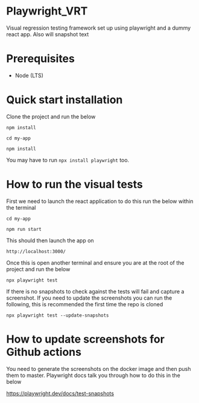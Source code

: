 # Playwright_VRT
Visual regression testing framework set up using playwright and a dummy react app. Also will snapshot text

# Prerequisites

- Node (LTS)

# Quick start installation

Clone the project and run the below

`npm install`

`cd my-app`

`npm install`

You may have to run `npx install playwright` too.

# How to run the visual tests

First we need to launch the react application to do this run the below within the terminal

`cd my-app`

`npm run start`

This should then launch the app on 

`http://localhost:3000/`

Once this is open another terminal and ensure you are at the root of the project and run the below

`npx playwright test`

If there is no snapshots to check against the tests will fail and capture a screenshot.
If you need to update the screenshots you can run the following, this is recommended the first time the repo is cloned

`npx playwright test --update-snapshots`

# How to update screenshots for Github actions

You need to generate the screenshots on the docker image and then push them to master. Playwright docs talk you through how to do this in the below

https://playwright.dev/docs/test-snapshots
